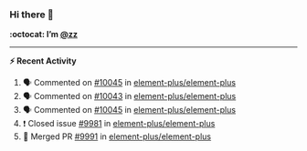 ### Hi there 👋

**:octocat: I’m [@zz](https://github.com/holazz)**

---

**:zap: Recent Activity**

<!--START_SECTION:activity-->
1. 🗣 Commented on [#10045](https://github.com/element-plus/element-plus/issues/10045) in [element-plus/element-plus](https://github.com/element-plus/element-plus)
2. 🗣 Commented on [#10043](https://github.com/element-plus/element-plus/issues/10043) in [element-plus/element-plus](https://github.com/element-plus/element-plus)
3. 🗣 Commented on [#10045](https://github.com/element-plus/element-plus/issues/10045) in [element-plus/element-plus](https://github.com/element-plus/element-plus)
4. ❗️ Closed issue [#9981](https://github.com/element-plus/element-plus/issues/9981) in [element-plus/element-plus](https://github.com/element-plus/element-plus)
5. 🎉 Merged PR [#9991](https://github.com/element-plus/element-plus/pull/9991) in [element-plus/element-plus](https://github.com/element-plus/element-plus)
<!--END_SECTION:activity-->
